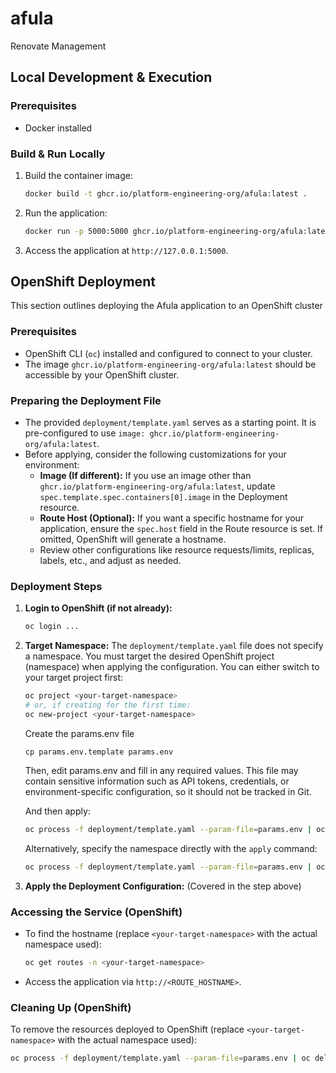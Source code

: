# afula

Renovate Management

## Local Development & Execution

### Prerequisites
- Docker installed

### Build & Run Locally
1.  Build the container image:
    ```bash
    docker build -t ghcr.io/platform-engineering-org/afula:latest .
    ```
2.  Run the application:
    ```bash
    docker run -p 5000:5000 ghcr.io/platform-engineering-org/afula:latest
    ```
3.  Access the application at `http://127.0.0.1:5000`.

## OpenShift Deployment

This section outlines deploying the Afula application to an OpenShift cluster

### Prerequisites
- OpenShift CLI (`oc`) installed and configured to connect to your cluster.
- The image `ghcr.io/platform-engineering-org/afula:latest` should be accessible by your OpenShift cluster.

### Preparing the Deployment File
- The provided `deployment/template.yaml` serves as a starting point. It is pre-configured to use `image: ghcr.io/platform-engineering-org/afula:latest`.
- Before applying, consider the following customizations for your environment:
    *   **Image (If different):** If you use an image other than `ghcr.io/platform-engineering-org/afula:latest`, update `spec.template.spec.containers[0].image` in the Deployment resource.
    *   **Route Host (Optional):** If you want a specific hostname for your application, ensure the `spec.host` field in the Route resource is set. If omitted, OpenShift will generate a hostname.
    *   Review other configurations like resource requests/limits, replicas, labels, etc., and adjust as needed.

### Deployment Steps

1.  **Login to OpenShift (if not already):**
    ```bash
    oc login ...
    ```

2.  **Target Namespace:**
    The `deployment/template.yaml` file does not specify a namespace. You must target the desired OpenShift project (namespace) when applying the configuration.
    You can either switch to your target project first:
    ```bash
    oc project <your-target-namespace>
    # or, if creating for the first time:
    oc new-project <your-target-namespace>
    ```
    Create the params.env file
    ```
    cp params.env.template params.env
    ```
    Then, edit params.env and fill in any required values. This file may contain sensitive information such as API tokens, credentials, or environment-specific configuration, so it should not be tracked in Git.

    And then apply:
    ```bash
    oc process -f deployment/template.yaml --param-file=params.env | oc apply -f -
    ```
    Alternatively, specify the namespace directly with the `apply` command:
    ```bash
    oc process -f deployment/template.yaml --param-file=params.env | oc apply -n <your-target-namespace> -f -
    ```

3.  **Apply the Deployment Configuration:**
    (Covered in the step above)

### Accessing the Service (OpenShift)
- To find the hostname (replace `<your-target-namespace>` with the actual namespace used):
    ```bash
    oc get routes -n <your-target-namespace>
    ```
- Access the application via `http://<ROUTE_HOSTNAME>`.

### Cleaning Up (OpenShift)
To remove the resources deployed to OpenShift (replace `<your-target-namespace>` with the actual namespace used):
```bash
oc process -f deployment/template.yaml --param-file=params.env | oc delete -n <your-target-namespace> -f -
```
